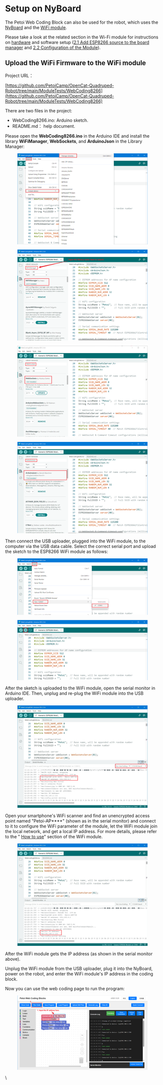 # Setup on NyBoard

The Petoi Web Coding Block can also be used for the robot, which uses the [NyBoard](https://docs.petoi.com/nyboard/overview) and the [WiFi module](../../communication-modules/wifi-esp8266/).

Please take a look at the related section in the Wi-Fi module for instructions on [hardware](../../communication-modules/wifi-esp8266/#id-1.-connection) and software setup ([2.1 Add ESP8266 source to the board manager](../../communication-modules/wifi-esp8266/#id-2.1-add-esp8266-source-to-the-board-manager) and [2.2 Configuration of the Module](../../communication-modules/wifi-esp8266/#id-2.2-configuration-of-the-module)).

## Upload the WiFi Firmware to the WiFi module

Project URL：

[https://github.com/PetoiCamp/OpenCat-Quadruped-Robot/tree/main/ModuleTests/WebCoding8266](https://github.com/PetoiCamp/OpenCat-Quadruped-Robot/tree/main/ModuleTests/WebCoding8266)

There are two files in the project:

* WebCoding8266.ino: Arduino sketch.
* README.md： help document.

Please open the **WebCoding8266.ino** in the Arduino IDE and install the library **WiFiManager**, **WebSockets**, and **ArduinoJson** in the Library Manager:

<figure><img src="../../.gitbook/assets/image (616).png" alt=""><figcaption></figcaption></figure>

<figure><img src="../../.gitbook/assets/image (626).png" alt=""><figcaption></figcaption></figure>

<figure><img src="../../.gitbook/assets/image (625).png" alt=""><figcaption></figcaption></figure>

<figure><img src="../../.gitbook/assets/image (624).png" alt=""><figcaption></figcaption></figure>

Then connect the USB uploader, plugged into the WiFi module, to the computer via the USB data cable. Select the correct serial port and upload the sketch to the ESP8266 WiFi module as follows:

<figure><img src="../../.gitbook/assets/image (617).png" alt=""><figcaption></figcaption></figure>

<figure><img src="../../.gitbook/assets/image (618).png" alt=""><figcaption></figcaption></figure>

After the sketch is uploaded to the WiFi module, open the serial monitor in Arduino IDE. Then, unplug and re-plug the WiFi module into the USB uploader.

<figure><img src="../../.gitbook/assets/image (621).png" alt=""><figcaption></figcaption></figure>

Open your smartphone's WiFi scanner and find an unencrypted access point named "Petoi-AP\*\*\*\*" (shown as in the serial monitor) and connect to it to configure the WiFi parameter of the module, let the WiFi module join the local network, and get a local IP address. For more details, please refer to the " [How to use](../../communication-modules/wifi-esp8266/#how-to-use)" section of the WiFi module.

<figure><img src="../../.gitbook/assets/image (622).png" alt=""><figcaption></figcaption></figure>

After the WiFi module gets the IP address (as shown in the serial monitor above). &#x20;

Unplug the WiFi module from the USB uploader, plug it into the NyBoard, power on the robot, and enter the WiFi module's IP address in the coding block.&#x20;

Now you can use the web coding page to run the program:

<figure><img src="../../.gitbook/assets/image (623).png" alt=""><figcaption></figcaption></figure>

\
